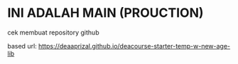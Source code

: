 <h1>INI ADALAH MAIN (PROUCTION)</h1>
cek membuat repository github

based url: https://deaaprizal.github.io/deacourse-starter-temp-w-new-age-lib

